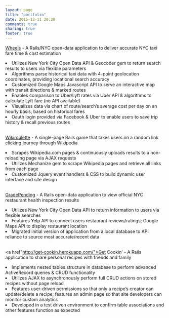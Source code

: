```yaml
---
layout: page
title: "portfolio"
date: 2015-12-11 20:20
comments: true
sharing: true
footer: true
---
```


<a href="http://wheels-nyc.herokuapp.com/">Wheels</a> - A Rails/NYC open-data application to deliver accurate NYC taxi fare time & cost estimation
<li> 
  Utilizes New York City Open Data API & Geocoder gem to return search results to users via flexible parameters
</li>
<li> 
  Algorithms parse historical taxi data with 4-point geolocation coordinates, providing locational search accuracy 
</li>
<li> 
  Customized Google Maps Javascript API to serve an interactive map with transit directions & marked routes
</li>
<li> 
  Enables comparison to Uber/Lyft rates via Uber API & algorithms to calculate Lyft fare (no API available)
</li>
<li> 
  Visualizes data via chart of route/search’s average cost per day on an hourly basis, based on historical fares
</li>
<li> 
  Oauth login provided via Facebook & Uber to enable users to save trip history & recall previous routes
</li>
<br>

<a href="http://wikiroulette.herokuapp.com">Wikiroulette</a> - A single-page Rails game that takes users on a random link clicking journey through Wikipedia
<li> 
  Scrapes Wikipedia.com pages & continuously uploads results to a non-reloading page via AJAX requests
</li>
<li> 
  Utilizes Mechanize gem to scrape Wikipedia pages and retrieve all links from each page
</li>
<li> 
  Customized Jquery event handlers & CSS to build dynamic user interface and site design
</li>
<br>

<a href="https://github.com/mgsterling11/gradepending">GradePending</a> - A Rails open-data application to view official NYC restaurant health inspection results 
<li> 
  Utilizes New York City Open Data API to return information to users via flexible searches
</li>

<li> 
  Features Yelp API to connect users restaurant reviews/ratings; Google Maps API to display restaurant location
</li>
<li> 
  Migrated initial version of application from a local database to API reliance to source most accurate/recent data
</li>
<br>

<a href"http://get-cookin.herokuapp.com/">Get Cookin’</a> - A Rails application to share personal recipes with friends and family
<li> 
  Implements nested tables structure in database to perform advanced ActiveRecord queries & CRUD functionality
</li>
<li> 
  Utilizes AJAX to asynchronously perform full CRUD actions on stored recipes without page reload
</li>
<li> 
  Features user-driven permissions so that only a recipe’s creator can update/delete a recipe; features an admin page so that site developers can monitor custom analytics
</li>
<li> 
  Developed in a test driven environment to confirm table associations and other features function as expected
</li>